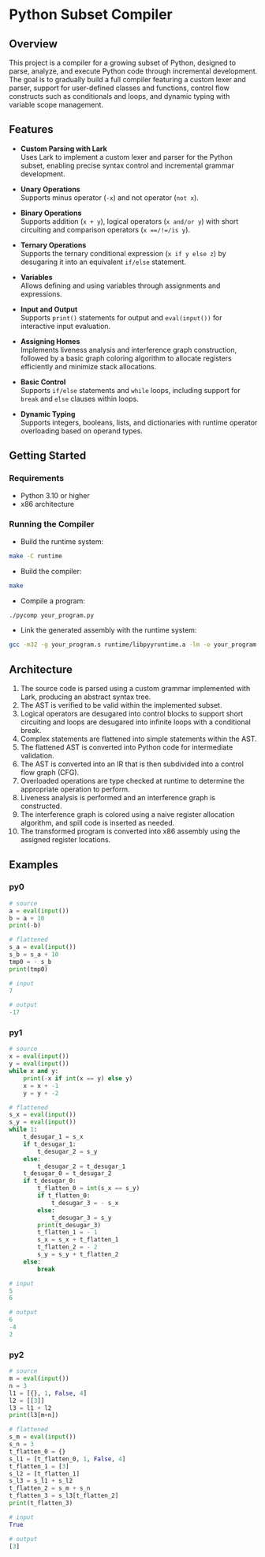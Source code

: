 # Python Subset Compiler

## Overview

This project is a compiler for a growing subset of Python, designed to parse, analyze, and execute Python code through incremental development. The goal is to gradually build a full compiler featuring a custom lexer and parser, support for user-defined classes and functions, control flow constructs such as conditionals and loops, and dynamic typing with variable scope management.

## Features

* **Custom Parsing with Lark**  
  Uses Lark to implement a custom lexer and parser for the Python subset, enabling precise syntax control and incremental grammar development. 

* **Unary Operations**  
  Supports minus operator (`-x`) and not operator (`not x`).

* **Binary Operations**  
  Supports addition (`x + y`), logical operators (`x and/or y`) with short circuiting and comparison operators (`x ==/!=/is y`).

* **Ternary Operations**  
  Supports the ternary conditional expression (`x if y else z`) by desugaring it into an equivalent `if/else` statement.

* **Variables**  
Allows defining and using variables through assignments and expressions.

* **Input and Output**  
  Supports `print()` statements for output and `eval(input())` for interactive input evaluation.

* **Assigning Homes**  
  Implements liveness analysis and interference graph construction, followed by a basic graph coloring algorithm to allocate registers efficiently and minimize stack allocations. 

* **Basic Control**  
  Supports `if/else` statements and `while` loops, including support for `break` and `else` clauses within loops. 

* **Dynamic Typing**  
  Supports integers, booleans, lists, and dictionaries with runtime operator overloading based on operand types.

## Getting Started

### Requirements

* Python 3.10 or higher  
* x86 architecture

### Running the Compiler

* Build the runtime system:  
```bash
make -C runtime
```

* Build the compiler:
```bash
make
```

* Compile a program:
```bash
./pycomp your_program.py
```

* Link the generated assembly with the runtime system:
```bash
gcc -m32 -g your_program.s runtime/libpyyruntime.a -lm -o your_program
```

## Architecture

1. The source code is parsed using a custom grammar implemented with Lark, producing an abstract syntax tree.
2. The AST is verified to be valid within the implemented subset.
3. Logical operators are desugared into control blocks to support short circuiting and loops are desugared into infinite loops with a conditional break. 
4. Complex statements are flattened into simple statements within the AST.
5. The flattened AST is converted into Python code for intermediate validation.
6. The AST is converted into an IR that is then subdivided into a control flow graph (CFG). 
7. Overloaded operations are type checked at runtime to determine the appropriate operation to perform. 
8. Liveness analysis is performed and an interference graph is constructed. 
9. The interference graph is colored using a naive register allocation algorithm, and spill code is inserted as needed.  
10. The transformed program is converted into x86 assembly using the assigned register locations.

## Examples

### py0

```python
# source
a = eval(input())
b = a + 10
print(-b)

# flattened
s_a = eval(input())
s_b = s_a + 10
tmp0 = - s_b
print(tmp0)

# input
7

# output
-17
```

### py1

```python
# source
x = eval(input())
y = eval(input())
while x and y:
    print(-x if int(x == y) else y)
    x = x + -1
    y = y + -2

# flattened
s_x = eval(input())
s_y = eval(input())
while 1:
    t_desugar_1 = s_x
    if t_desugar_1:
        t_desugar_2 = s_y
    else:
        t_desugar_2 = t_desugar_1
    t_desugar_0 = t_desugar_2
    if t_desugar_0:
        t_flatten_0 = int(s_x == s_y)
        if t_flatten_0:
            t_desugar_3 = - s_x
        else:
            t_desugar_3 = s_y
        print(t_desugar_3)
        t_flatten_1 = - 1
        s_x = s_x + t_flatten_1
        t_flatten_2 = - 2
        s_y = s_y + t_flatten_2
    else:
        break

# input
5
6

# output
6
-4
2
```

### py2

```python
# source
m = eval(input())
n = 3
l1 = [{}, 1, False, 4]
l2 = [[3]]
l3 = l1 + l2
print(l3[m+n])

# flattened
s_m = eval(input())
s_n = 3
t_flatten_0 = {}
s_l1 = [t_flatten_0, 1, False, 4]
t_flatten_1 = [3]
s_l2 = [t_flatten_1]
s_l3 = s_l1 + s_l2
t_flatten_2 = s_m + s_n
t_flatten_3 = s_l3[t_flatten_2]
print(t_flatten_3)

# input
True

# output
[3]
```

